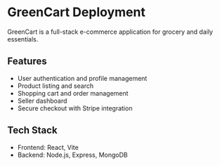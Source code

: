 # GreenCart Deployment

GreenCart is a full-stack e-commerce application for grocery and daily essentials.

## Features

- User authentication and profile management
- Product listing and search
- Shopping cart and order management
- Seller dashboard
- Secure checkout with Stripe integration

## Tech Stack

- Frontend: React, Vite
- Backend: Node.js, Express, MongoDB
